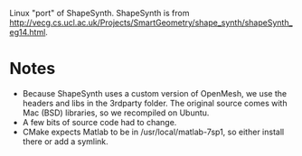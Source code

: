 Linux "port" of ShapeSynth. ShapeSynth is from http://vecg.cs.ucl.ac.uk/Projects/SmartGeometry/shape_synth/shapeSynth_eg14.html.

Notes
=====
* Because ShapeSynth uses a custom version of OpenMesh, we use the headers and libs in the 3rdparty folder. The original source comes with Mac (BSD) libraries, so we recompiled on Ubuntu.
* A few bits of source code had to change.
* CMake expects Matlab to be in /usr/local/matlab-7sp1, so either install there or add a symlink.


